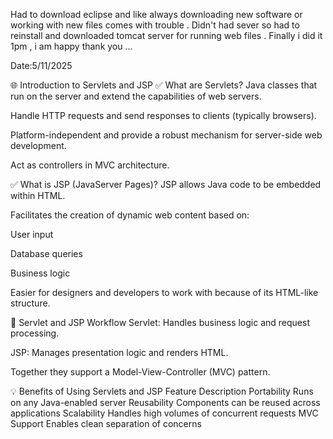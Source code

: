Had to download eclipse and like always downloading new software or working with new files comes with trouble . Didn't had sever so had to reinstall and downloaded tomcat server for running web files . Finally i did it 1pm , i am happy thank you ...

Date:5/11/2025 

🌐 Introduction to Servlets and JSP
✅ What are Servlets?
Java classes that run on the server and extend the capabilities of web servers.

Handle HTTP requests and send responses to clients (typically browsers).

Platform-independent and provide a robust mechanism for server-side web development.

Act as controllers in MVC architecture.

✅ What is JSP (JavaServer Pages)?
JSP allows Java code to be embedded within HTML.

Facilitates the creation of dynamic web content based on:

User input

Database queries

Business logic

Easier for designers and developers to work with because of its HTML-like structure.

🔄 Servlet and JSP Workflow
Servlet: Handles business logic and request processing.

JSP: Manages presentation logic and renders HTML.

Together they support a Model-View-Controller (MVC) pattern.

💡 Benefits of Using Servlets and JSP
Feature	Description
Portability	Runs on any Java-enabled server
Reusability	Components can be reused across applications
Scalability	Handles high volumes of concurrent requests
MVC Support	Enables clean separation of concerns